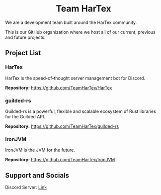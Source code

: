 <h1 align="center">Team HarTex</h1>

We are a development team built around the HarTex community.

This is our GitHub organization where we host all of our current, previous and future projects.

## Project List

### HarTex

HarTex is the speed-of-thought server management bot for Discord.

**Repository:** https://github.com/TeamHarTex/HarTex

### guilded-rs

Guilded-rs is a powerful, flexible and scalable ecosystem of Rust libraries for the Guilded API.

**Repository:** https://github.com/TeamHarTex/guilded-rs

### IronJVM

IronJVM is the JVM for the future.

**Repository:** https://github.com/TeamHarTex/IronJVM

## Support and Socials

Discord Server: [Link](https://discord.gg/Xu8453VBAv)
